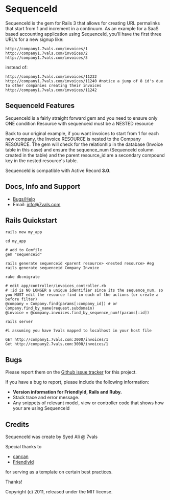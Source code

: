 # SequenceId

SequenceId is the gem for Rails 3 that allows for creating URL permalinks that start from 1 and increment in a continuum. 
As an example for a SaaS based accounting application using SequenceId, you'll have the first three URL's for a new signup like:

    http://company1.7vals.com/invoices/1
    http://company1.7vals.com/invoices/2
    http://company1.7vals.com/invoices/3

instead of:

    http://company1.7vals.com/invoices/11232
    http://company1.7vals.com/invoices/11240 #notice a jump of 8 id's due to other companies creating their invoices
    http://company1.7vals.com/invoices/11242

## SequenceId Features

SequenceId is a fairly straight forward gem and you need to ensure only ONE condition
    Resource with sequenceid must be a NESTED resource

Back to our original example, if you want invoices to start from 1 for each new company, the Invoice RESOURCE is nested to the Company RESOURCE. The gem will check for the relationhip in the database (Invoice table in this case) and ensure the sequence_num (SequenceId column created in the table)  and the parent resource_id are a secondary compound key in the nested resource's table. 

SequenceId is compatible with Active Record  **3.0**.

## Docs, Info and Support

* [Bugs/Help](https://groups.google.com/group/sequenceid)
* Email: info@7vals.com 

## Rails Quickstart

    rails new my_app

    cd my_app

    # add to Gemfile
    gem "sequenceid"

    rails generate sequenceid <parent resource> <nested resource> #eg rails generate sequenceid Company Invoice 

    rake db:migrate

    # edit app/controller/invoices_controller.rb
    # :id is NO LONGER a unique identifier since its the sequence_num, so you MUST edit the resource find in each of the actions (or create a before filter)
    @company = Company.find(params[:company_id]) # or Company.find_by_name(request.subdomain)
    @invoice = @company.invoices.find_by_sequence_num!(params[:id])

    rails server

    #i assuming you have 7vals mapped to localhost in your host file

    GET http://company1.7vals.com:3000/invoices/1
    Get http://company2.7vals.com:3000/invoices/1

## Bugs

Please report them on the [Github issue tracker](http://github.com/alisyed/issues)
for this project.

If you have a bug to report, please include the following information:

* **Version information for FriendlyId, Rails and Ruby.**
* Stack trace and error message.
* Any snippets of relevant model, view or controller code that shows how your
  are using SequenceId

## Credits

SequenceId was create by Syed Ali @ 7vals

Special thanks to
*  [cancan](https://github.com/ryanb/cancan)
*  [FriendlyId](https://github.com/norman/friendly_id)

for serving as a template on certain best practices.

Thanks!

Copyright (c) 2011, released under the MIT license.
